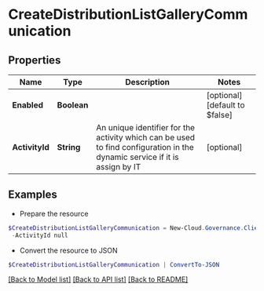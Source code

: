 # CreateDistributionListGalleryCommunication
## Properties

Name | Type | Description | Notes
------------ | ------------- | ------------- | -------------
**Enabled** | **Boolean** |  | [optional] [default to $false]
**ActivityId** | **String** | An unique identifier for the activity which can be used to find configuration in the dynamic service if it is assign by IT | [optional] 

## Examples

- Prepare the resource
```powershell
$CreateDistributionListGalleryCommunication = New-Cloud.Governance.ClientCreateDistributionListGalleryCommunication  -Enabled null `
 -ActivityId null
```

- Convert the resource to JSON
```powershell
$CreateDistributionListGalleryCommunication | ConvertTo-JSON
```

[[Back to Model list]](../README.md#documentation-for-models) [[Back to API list]](../README.md#documentation-for-api-endpoints) [[Back to README]](../README.md)

